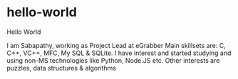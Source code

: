 # hello-world
Hello World

I am Sabapathy, working as Project Lead at eGrabber
Main skillsets are: C, C++, VC++, MFC, My SQL & SQLite.
I have interest and started studying and using non-MS technologies like Python, Node.JS etc.
Other interests are puzzles, data structures & algorithms
